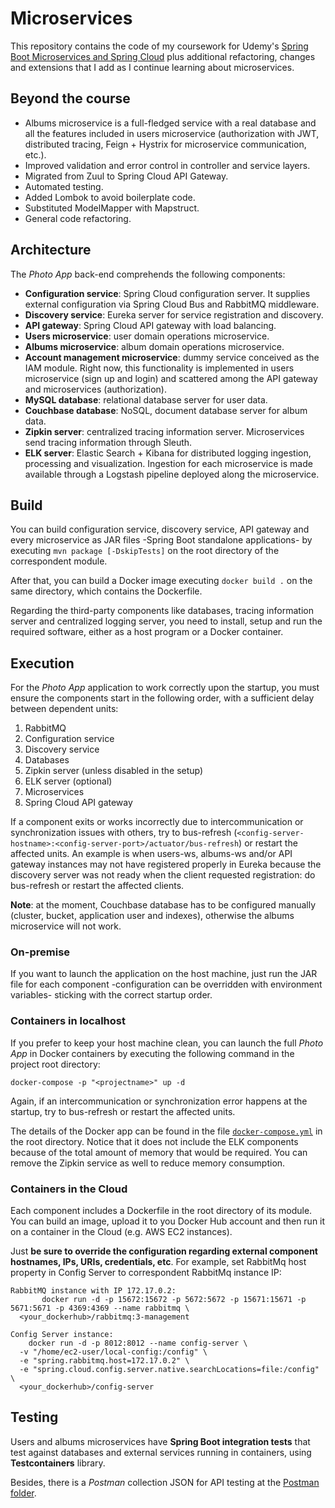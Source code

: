 # Microservices
This repository contains the code of my coursework for Udemy's [Spring Boot Microservices and Spring Cloud](https://www.udemy.com/course/spring-boot-microservices-and-spring-cloud) plus additional refactoring, changes and extensions that I add as I continue learning about microservices.

## Beyond the course
- Albums microservice is a full-fledged service with a real database and all the features included in users microservice
(authorization with JWT, distributed tracing, Feign + Hystrix for microservice communication, etc.).
- Improved validation and error control in controller and service layers.
- Migrated from Zuul to Spring Cloud API Gateway.
- Automated testing.
- Added Lombok to avoid boilerplate code.
- Substituted ModelMapper with Mapstruct.
- General code refactoring.

## Architecture
The *Photo App* back-end comprehends the following components:
- **Configuration service**: Spring Cloud configuration server. It supplies external configuration
via Spring Cloud Bus and RabbitMQ middleware.
- **Discovery service**: Eureka server for service registration and discovery.
- **API gateway**: Spring Cloud API gateway with load balancing.
- **Users microservice**: user domain operations microservice.
- **Albums microservice**: album domain operations microservice.
- **Account management microservice**: dummy service conceived as the IAM module. Right now, this functionality
is implemented in users microservice (sign up and login) and scattered among the API gateway and microservices
(authorization).
- **MySQL database**: relational database server for user data.
- **Couchbase database**: NoSQL, document database server for album data.
- **Zipkin server**: centralized tracing information server. Microservices send tracing information through Sleuth.
- **ELK server**: Elastic Search + Kibana for distributed logging ingestion, processing and visualization. Ingestion
for each microservice is made available through a Logstash pipeline deployed along the microservice.

## Build
You can build configuration service, discovery service, API gateway and every microservice as JAR files -Spring Boot standalone
applications- by executing ``mvn package [-DskipTests]`` on the root directory of the correspondent module.

After that, you can build a Docker image executing ```docker build .``` on the same directory, which contains the Dockerfile.

Regarding the third-party components like databases, tracing information server and centralized logging server, you need to
install, setup and run the required software, either as a host program or a Docker container.

## Execution
For the *Photo App* application to work correctly upon the startup, you must ensure the components start in the following order,
with a sufficient delay between dependent units:

1. RabbitMQ
2. Configuration service
3. Discovery service
4. Databases
5. Zipkin server (unless disabled in the setup)
6. ELK server (optional)
7. Microservices
8. Spring Cloud API gateway

If a component exits or works incorrectly due to intercommunication or synchronization issues with others, try to bus-refresh
(``<config-server-hostname>:<config-server-port>/actuator/bus-refresh``) or restart the affected units. An example is when
users-ws, albums-ws and/or API gateway instances may not have registered properly in Eureka because the discovery server was not
ready when the client requested registration: do bus-refresh or restart the affected clients.

**Note**: at the moment, Couchbase database has to be configured manually (cluster, bucket, application user and indexes),
otherwise the albums microservice will not work. 

### On-premise
If you want to launch the application on the host machine, just run the JAR file for each component -configuration can be
overridden with environment variables- sticking with the correct startup order. 

### Containers in localhost
If you prefer to keep your host machine clean, you can launch the full *Photo App* in Docker containers by executing the
following command in the project root directory:

``docker-compose -p "<projectname>" up -d``

Again, if an intercommunication or synchronization error happens at the startup, try to bus-refresh or restart the affected units.

The details of the Docker app can be found in the file [``docker-compose.yml``](./docker-compose.yml) in the root directory. Notice
that it does not include the ELK components because of the total amount of memory that would be required. You can remove the Zipkin
service as well to reduce memory consumption.

### Containers in the Cloud
Each component includes a Dockerfile in the root directory of its module. You can build an image, upload it to
you Docker Hub account and then run it on a container in the Cloud (e.g. AWS EC2 instances).

Just **be sure to override the configuration regarding external component hostnames, IPs, URIs, credentials, etc**. For example, set
RabbitMq host property in Config Server to correspondent RabbitMq instance IP:

```
RabbitMQ instance with IP 172.17.0.2:
       docker run -d -p 15672:15672 -p 5672:5672 -p 15671:15671 -p 5671:5671 -p 4369:4369 --name rabbitmq \
  <your_dockerhub>/rabbitmq:3-management
  
Config Server instance:
  	docker run -d -p 8012:8012 --name config-server \
  -v "/home/ec2-user/local-config:/config" \
  -e "spring.rabbitmq.host=172.17.0.2" \
  -e "spring.cloud.config.server.native.searchLocations=file:/config" \
  <your_dockerhub>/config-server
```

## Testing
Users and albums microservices have **Spring Boot integration tests** that test against databases and external services running in
containers, using **Testcontainers** library.

Besides, there is a *Postman* collection JSON for API testing at the [Postman folder](test/postman).
